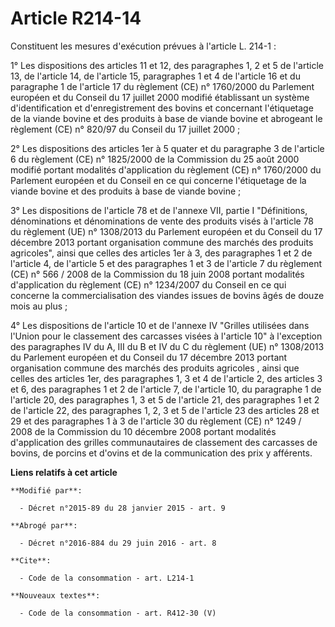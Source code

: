 # Article R214-14

Constituent les mesures d'exécution prévues à l'article L. 214-1 : 

1° Les dispositions des articles 11 et 12, des paragraphes 1, 2 et 5 de l'article 13, de l'article 14, de l'article 15,
paragraphes 1 et 4 de l'article 16 et du paragraphe 1 de l'article 17 du règlement (CE) n° 1760/2000 du Parlement européen et
du Conseil du 17 juillet 2000 modifié établissant un système d'identification et d'enregistrement des bovins et concernant
l'étiquetage de la viande bovine et des produits à base de viande bovine et abrogeant le règlement (CE) n° 820/97 du Conseil
du 17 juillet 2000 ; 

2° Les dispositions des articles 1er à 5 quater et du paragraphe 3 de l'article 6 du règlement (CE) n° 1825/2000 de la
Commission du 25 août 2000 modifié portant modalités d'application du règlement (CE) n° 1760/2000 du Parlement européen et du
Conseil en ce qui concerne l'étiquetage de la viande bovine et des produits à base de viande bovine ; 

3° Les dispositions de l'article 78 et de l'annexe VII, partie I "Définitions, dénominations et dénominations de vente des
produits visés à l'article 78 du règlement (UE) n° 1308/2013 du Parlement européen et du Conseil du 17 décembre 2013 portant
organisation commune des marchés des produits agricoles", ainsi que celles des articles 1er à 3, des paragraphes 1 et 2 de
l'article 4, de l'article 5 et des paragraphes 1 et 3 de l'article 7 du règlement (CE) n° 566 / 2008 de la Commission du 18
juin 2008 portant modalités d'application du règlement (CE) n° 1234/2007 du Conseil en ce qui concerne la commercialisation
des viandes issues de bovins âgés de douze mois au plus ; 

4° Les dispositions de l'article 10 et de l'annexe IV "Grilles utilisées dans l'Union pour le classement des carcasses visées
à l'article 10" à l'exception des paragraphes IV du A, III du B et IV du C du règlement (UE) n° 1308/2013 du Parlement
européen et du Conseil du 17 décembre 2013 portant organisation commune des marchés des produits agricoles , ainsi que celles
des articles 1er, des paragraphes 1, 3 et 4 de l'article 2, des articles 3 et 6, des paragraphes 1 et 2 de l'article 7, de
l'article 10, du paragraphe 1 de l'article 20, des paragraphes 1, 3 et 5 de l'article 21, des paragraphes 1 et 2 de l'article
22, des paragraphes 1, 2, 3 et 5 de l'article 23 des articles 28 et 29 et des paragraphes 1 à 3 de l'article 30 du règlement
(CE) n° 1249 / 2008 de la Commission du 10 décembre 2008 portant modalités d'application des grilles communautaires de
classement des carcasses de bovins, de porcins et d'ovins et de la communication des prix y afférents.

**Liens relatifs à cet article**

	**Modifié par**:

	  - Décret n°2015-89 du 28 janvier 2015 - art. 9

	**Abrogé par**:

	  - Décret n°2016-884 du 29 juin 2016 - art. 8

	**Cite**:

	  - Code de la consommation - art. L214-1

	**Nouveaux textes**:

	  - Code de la consommation - art. R412-30 (V)
